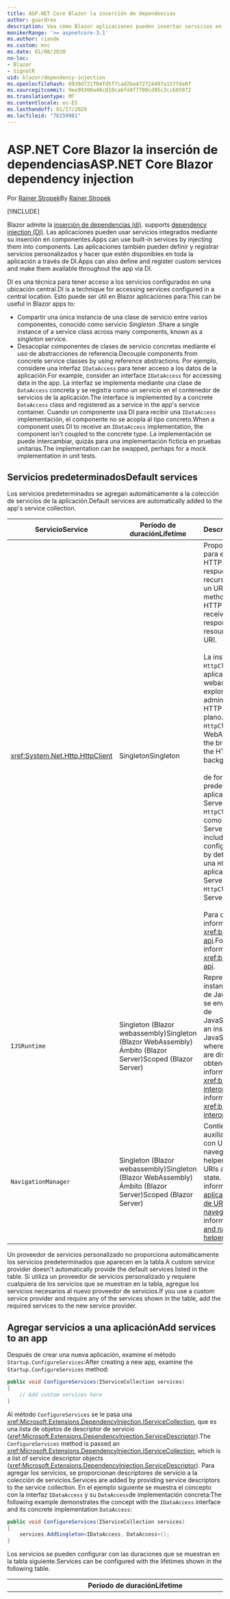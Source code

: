 ```yaml
---
title: ASP.NET Core Blazor la inserción de dependencias
author: guardrex
description: Vea cómo Blazor aplicaciones pueden insertar servicios en los componentes.
monikerRange: '>= aspnetcore-3.1'
ms.author: riande
ms.custom: mvc
ms.date: 01/08/2020
no-loc:
- Blazor
- SignalR
uid: blazor/dependency-injection
ms.openlocfilehash: 6930d721f04fd5f7cad2ba472724497a157fda0f
ms.sourcegitcommit: 9ee99300a48c810ca6fd4f7700cd95c3ccb85972
ms.translationtype: MT
ms.contentlocale: es-ES
ms.lasthandoff: 01/17/2020
ms.locfileid: "76159981"
---
```

# <a name="aspnet-core-opno-locblazor-dependency-injection"></a><span data-ttu-id="c684b-103">ASP.NET Core Blazor la inserción de dependencias</span><span class="sxs-lookup"><span data-stu-id="c684b-103">ASP.NET Core Blazor dependency injection</span></span>

<span data-ttu-id="c684b-104">Por [Rainer Stropek](https://www.timecockpit.com)</span><span class="sxs-lookup"><span data-stu-id="c684b-104">By [Rainer Stropek](https://www.timecockpit.com)</span></span>

[!INCLUDE[](~/includes/blazorwasm-preview-notice.md)]

Blazor<span data-ttu-id="c684b-105"> admite la [inserción de dependencias (di)](xref:fundamentals/dependency-injection).</span><span class="sxs-lookup"><span data-stu-id="c684b-105"> supports [dependency injection (DI)](xref:fundamentals/dependency-injection).</span></span> <span data-ttu-id="c684b-106">Las aplicaciones pueden usar servicios integrados mediante su inserción en componentes.</span><span class="sxs-lookup"><span data-stu-id="c684b-106">Apps can use built-in services by injecting them into components.</span></span> <span data-ttu-id="c684b-107">Las aplicaciones también pueden definir y registrar servicios personalizados y hacer que estén disponibles en toda la aplicación a través de DI.</span><span class="sxs-lookup"><span data-stu-id="c684b-107">Apps can also define and register custom services and make them available throughout the app via DI.</span></span>

<span data-ttu-id="c684b-108">DI es una técnica para tener acceso a los servicios configurados en una ubicación central.</span><span class="sxs-lookup"><span data-stu-id="c684b-108">DI is a technique for accessing services configured in a central location.</span></span> <span data-ttu-id="c684b-109">Esto puede ser útil en Blazor aplicaciones para:</span><span class="sxs-lookup"><span data-stu-id="c684b-109">This can be useful in Blazor apps to:</span></span>

* <span data-ttu-id="c684b-110">Compartir una única instancia de una clase de servicio entre varios componentes, conocido como servicio *Singleton* .</span><span class="sxs-lookup"><span data-stu-id="c684b-110">Share a single instance of a service class across many components, known as a *singleton* service.</span></span>
* <span data-ttu-id="c684b-111">Desacoplar componentes de clases de servicio concretas mediante el uso de abstracciones de referencia.</span><span class="sxs-lookup"><span data-stu-id="c684b-111">Decouple components from concrete service classes by using reference abstractions.</span></span> <span data-ttu-id="c684b-112">Por ejemplo, considere una interfaz `IDataAccess` para tener acceso a los datos de la aplicación.</span><span class="sxs-lookup"><span data-stu-id="c684b-112">For example, consider an interface `IDataAccess` for accessing data in the app.</span></span> <span data-ttu-id="c684b-113">La interfaz se implementa mediante una clase de `DataAccess` concreta y se registra como un servicio en el contenedor de servicios de la aplicación.</span><span class="sxs-lookup"><span data-stu-id="c684b-113">The interface is implemented by a concrete `DataAccess` class and registered as a service in the app's service container.</span></span> <span data-ttu-id="c684b-114">Cuando un componente usa DI para recibir una `IDataAccess` implementación, el componente no se acopla al tipo concreto.</span><span class="sxs-lookup"><span data-stu-id="c684b-114">When a component uses DI to receive an `IDataAccess` implementation, the component isn't coupled to the concrete type.</span></span> <span data-ttu-id="c684b-115">La implementación se puede intercambiar, quizás para una implementación ficticia en pruebas unitarias.</span><span class="sxs-lookup"><span data-stu-id="c684b-115">The implementation can be swapped, perhaps for a mock implementation in unit tests.</span></span>

## <a name="default-services"></a><span data-ttu-id="c684b-116">Servicios predeterminados</span><span class="sxs-lookup"><span data-stu-id="c684b-116">Default services</span></span>

<span data-ttu-id="c684b-117">Los servicios predeterminados se agregan automáticamente a la colección de servicios de la aplicación.</span><span class="sxs-lookup"><span data-stu-id="c684b-117">Default services are automatically added to the app's service collection.</span></span>

| <span data-ttu-id="c684b-118">Servicio</span><span class="sxs-lookup"><span data-stu-id="c684b-118">Service</span></span> | <span data-ttu-id="c684b-119">Período de duración</span><span class="sxs-lookup"><span data-stu-id="c684b-119">Lifetime</span></span> | <span data-ttu-id="c684b-120">Descripción</span><span class="sxs-lookup"><span data-stu-id="c684b-120">Description</span></span> |
| ------- | -------- | ----------- |
| <xref:System.Net.Http.HttpClient> | <span data-ttu-id="c684b-121">Singleton</span><span class="sxs-lookup"><span data-stu-id="c684b-121">Singleton</span></span> | <span data-ttu-id="c684b-122">Proporciona métodos para enviar solicitudes HTTP y recibir respuestas HTTP de un recurso identificado por un URI.</span><span class="sxs-lookup"><span data-stu-id="c684b-122">Provides methods for sending HTTP requests and receiving HTTP responses from a resource identified by a URI.</span></span><br><br><span data-ttu-id="c684b-123">La instancia de `HttpClient` en una aplicación Blazor webassembly usa el explorador para administrar el tráfico HTTP en segundo plano.</span><span class="sxs-lookup"><span data-stu-id="c684b-123">The instance of `HttpClient` in a Blazor WebAssembly app uses the browser for handling the HTTP traffic in the background.</span></span><br><br><span data-ttu-id="c684b-124">de forma predeterminada, las aplicaciones de Blazor Server no incluyen un `HttpClient` configurado como servicio.</span><span class="sxs-lookup"><span data-stu-id="c684b-124">Blazor Server apps don't include an `HttpClient` configured as a service by default.</span></span> <span data-ttu-id="c684b-125">Proporcione una `HttpClient` a una aplicación de Blazor Server.</span><span class="sxs-lookup"><span data-stu-id="c684b-125">Provide an `HttpClient` to a Blazor Server app.</span></span><br><br><span data-ttu-id="c684b-126">Para obtener más información, vea <xref:blazor/call-web-api>.</span><span class="sxs-lookup"><span data-stu-id="c684b-126">For more information, see <xref:blazor/call-web-api>.</span></span> |
| `IJSRuntime` | <span data-ttu-id="c684b-127">Singleton (Blazor webassembly)</span><span class="sxs-lookup"><span data-stu-id="c684b-127">Singleton (Blazor WebAssembly)</span></span><br><span data-ttu-id="c684b-128">Ámbito (Blazor Server)</span><span class="sxs-lookup"><span data-stu-id="c684b-128">Scoped (Blazor Server)</span></span> | <span data-ttu-id="c684b-129">Representa una instancia de un Runtime de JavaScript en la que se envían las llamadas de JavaScript.</span><span class="sxs-lookup"><span data-stu-id="c684b-129">Represents an instance of a JavaScript runtime where JavaScript calls are dispatched.</span></span> <span data-ttu-id="c684b-130">Para obtener más información, vea <xref:blazor/javascript-interop>.</span><span class="sxs-lookup"><span data-stu-id="c684b-130">For more information, see <xref:blazor/javascript-interop>.</span></span> |
| `NavigationManager` | <span data-ttu-id="c684b-131">Singleton (Blazor webassembly)</span><span class="sxs-lookup"><span data-stu-id="c684b-131">Singleton (Blazor WebAssembly)</span></span><br><span data-ttu-id="c684b-132">Ámbito (Blazor Server)</span><span class="sxs-lookup"><span data-stu-id="c684b-132">Scoped (Blazor Server)</span></span> | <span data-ttu-id="c684b-133">Contiene aplicaciones auxiliares para trabajar con URI y el estado de navegación.</span><span class="sxs-lookup"><span data-stu-id="c684b-133">Contains helpers for working with URIs and navigation state.</span></span> <span data-ttu-id="c684b-134">Para obtener más información, vea [aplicaciones auxiliares de URI y de estado de navegación](xref:blazor/routing#uri-and-navigation-state-helpers).</span><span class="sxs-lookup"><span data-stu-id="c684b-134">For more information, see [URI and navigation state helpers](xref:blazor/routing#uri-and-navigation-state-helpers).</span></span> |

<span data-ttu-id="c684b-135">Un proveedor de servicios personalizado no proporciona automáticamente los servicios predeterminados que aparecen en la tabla.</span><span class="sxs-lookup"><span data-stu-id="c684b-135">A custom service provider doesn't automatically provide the default services listed in the table.</span></span> <span data-ttu-id="c684b-136">Si utiliza un proveedor de servicios personalizado y requiere cualquiera de los servicios que se muestran en la tabla, agregue los servicios necesarios al nuevo proveedor de servicios.</span><span class="sxs-lookup"><span data-stu-id="c684b-136">If you use a custom service provider and require any of the services shown in the table, add the required services to the new service provider.</span></span>

## <a name="add-services-to-an-app"></a><span data-ttu-id="c684b-137">Agregar servicios a una aplicación</span><span class="sxs-lookup"><span data-stu-id="c684b-137">Add services to an app</span></span>

<span data-ttu-id="c684b-138">Después de crear una nueva aplicación, examine el método `Startup.ConfigureServices`:</span><span class="sxs-lookup"><span data-stu-id="c684b-138">After creating a new app, examine the `Startup.ConfigureServices` method:</span></span>

```csharp
public void ConfigureServices(IServiceCollection services)
{
    // Add custom services here
}
```

<span data-ttu-id="c684b-139">Al método `ConfigureServices` se le pasa una <xref:Microsoft.Extensions.DependencyInjection.IServiceCollection>, que es una lista de objetos de descriptor de servicio (<xref:Microsoft.Extensions.DependencyInjection.ServiceDescriptor>).</span><span class="sxs-lookup"><span data-stu-id="c684b-139">The `ConfigureServices` method is passed an <xref:Microsoft.Extensions.DependencyInjection.IServiceCollection>, which is a list of service descriptor objects (<xref:Microsoft.Extensions.DependencyInjection.ServiceDescriptor>).</span></span> <span data-ttu-id="c684b-140">Para agregar los servicios, se proporcionan descriptores de servicio a la colección de servicios.</span><span class="sxs-lookup"><span data-stu-id="c684b-140">Services are added by providing service descriptors to the service collection.</span></span> <span data-ttu-id="c684b-141">En el ejemplo siguiente se muestra el concepto con la interfaz `IDataAccess` y su `DataAccess`de implementación concreta:</span><span class="sxs-lookup"><span data-stu-id="c684b-141">The following example demonstrates the concept with the `IDataAccess` interface and its concrete implementation `DataAccess`:</span></span>

```csharp
public void ConfigureServices(IServiceCollection services)
{
    services.AddSingleton<IDataAccess, DataAccess>();
}
```

<span data-ttu-id="c684b-142">Los servicios se pueden configurar con las duraciones que se muestran en la tabla siguiente.</span><span class="sxs-lookup"><span data-stu-id="c684b-142">Services can be configured with the lifetimes shown in the following table.</span></span>

| <span data-ttu-id="c684b-143">Período de duración</span><span class="sxs-lookup"><span data-stu-id="c684b-143">Lifetime</span></span> | <span data-ttu-id="c684b-144">Descripción</span><span class="sxs-lookup"><span data-stu-id="c684b-144">Description</span></span> |
| -------- | ----------- |
| <xref:Microsoft.Extensions.DependencyInjection.ServiceDescriptor.Scoped*> | Blazor<span data-ttu-id="c684b-145"> aplicaciones webassembly no tienen actualmente un concepto de ámbitos de DI.</span><span class="sxs-lookup"><span data-stu-id="c684b-145"> WebAssembly apps don't currently have a concept of DI scopes.</span></span> <span data-ttu-id="c684b-146">los servicios registrados `Scoped`se comportan como `Singleton` Services.</span><span class="sxs-lookup"><span data-stu-id="c684b-146">`Scoped`-registered services behave like `Singleton` services.</span></span> <span data-ttu-id="c684b-147">Sin embargo, el modelo de hospedaje del servidor de Blazor admite la duración del `Scoped`.</span><span class="sxs-lookup"><span data-stu-id="c684b-147">However, the Blazor Server hosting model supports the `Scoped` lifetime.</span></span> <span data-ttu-id="c684b-148">En Blazor aplicaciones de servidor, el ámbito de un registro de servicio de ámbito es la *conexión*.</span><span class="sxs-lookup"><span data-stu-id="c684b-148">In Blazor Server apps, a scoped service registration is scoped to the *connection*.</span></span> <span data-ttu-id="c684b-149">Por esta razón, se prefiere el uso de servicios con ámbito para los servicios que deben tener el ámbito del usuario actual, aunque la intención actual sea ejecutar el lado cliente en el explorador.</span><span class="sxs-lookup"><span data-stu-id="c684b-149">For this reason, using scoped services is preferred for services that should be scoped to the current user, even if the current intent is to run client-side in the browser.</span></span> |
| <xref:Microsoft.Extensions.DependencyInjection.ServiceDescriptor.Singleton*> | <span data-ttu-id="c684b-150">DI crea una *única instancia* del servicio.</span><span class="sxs-lookup"><span data-stu-id="c684b-150">DI creates a *single instance* of the service.</span></span> <span data-ttu-id="c684b-151">Todos los componentes que requieren un servicio `Singleton` reciben una instancia del mismo servicio.</span><span class="sxs-lookup"><span data-stu-id="c684b-151">All components requiring a `Singleton` service receive an instance of the same service.</span></span> |
| <xref:Microsoft.Extensions.DependencyInjection.ServiceDescriptor.Transient*> | <span data-ttu-id="c684b-152">Cada vez que un componente obtiene una instancia de un servicio `Transient` del contenedor de servicios, recibe una *nueva instancia* del servicio.</span><span class="sxs-lookup"><span data-stu-id="c684b-152">Whenever a component obtains an instance of a `Transient` service from the service container, it receives a *new instance* of the service.</span></span> |

<span data-ttu-id="c684b-153">El sistema DI se basa en el sistema DI en ASP.NET Core.</span><span class="sxs-lookup"><span data-stu-id="c684b-153">The DI system is based on the DI system in ASP.NET Core.</span></span> <span data-ttu-id="c684b-154">Para obtener más información, vea <xref:fundamentals/dependency-injection>.</span><span class="sxs-lookup"><span data-stu-id="c684b-154">For more information, see <xref:fundamentals/dependency-injection>.</span></span>

## <a name="request-a-service-in-a-component"></a><span data-ttu-id="c684b-155">Solicitar un servicio en un componente</span><span class="sxs-lookup"><span data-stu-id="c684b-155">Request a service in a component</span></span>

<span data-ttu-id="c684b-156">Una vez agregados los servicios a la colección de servicios, inserte los servicios en los componentes mediante el\@Directiva Razor de [inserción](xref:mvc/views/razor#inject) .</span><span class="sxs-lookup"><span data-stu-id="c684b-156">After services are added to the service collection, inject the services into the components using the [\@inject](xref:mvc/views/razor#inject) Razor directive.</span></span> <span data-ttu-id="c684b-157">`@inject` tiene dos parámetros:</span><span class="sxs-lookup"><span data-stu-id="c684b-157">`@inject` has two parameters:</span></span>

* <span data-ttu-id="c684b-158">Escriba &ndash; tipo de servicio que se va a insertar.</span><span class="sxs-lookup"><span data-stu-id="c684b-158">Type &ndash; The type of the service to inject.</span></span>
* <span data-ttu-id="c684b-159">Propiedad &ndash; el nombre de la propiedad que recibe la aplicación insertada.</span><span class="sxs-lookup"><span data-stu-id="c684b-159">Property &ndash; The name of the property receiving the injected app service.</span></span> <span data-ttu-id="c684b-160">La propiedad no requiere la creación manual.</span><span class="sxs-lookup"><span data-stu-id="c684b-160">The property doesn't require manual creation.</span></span> <span data-ttu-id="c684b-161">El compilador crea la propiedad.</span><span class="sxs-lookup"><span data-stu-id="c684b-161">The compiler creates the property.</span></span>

<span data-ttu-id="c684b-162">Para obtener más información, vea <xref:mvc/views/dependency-injection>.</span><span class="sxs-lookup"><span data-stu-id="c684b-162">For more information, see <xref:mvc/views/dependency-injection>.</span></span>

<span data-ttu-id="c684b-163">Use varias instrucciones `@inject` para insertar distintos servicios.</span><span class="sxs-lookup"><span data-stu-id="c684b-163">Use multiple `@inject` statements to inject different services.</span></span>

<span data-ttu-id="c684b-164">En el ejemplo siguiente se muestra cómo utilizar `@inject`.</span><span class="sxs-lookup"><span data-stu-id="c684b-164">The following example shows how to use `@inject`.</span></span> <span data-ttu-id="c684b-165">El servicio que implementa `Services.IDataAccess` se inserta en el `DataRepository`de propiedades del componente.</span><span class="sxs-lookup"><span data-stu-id="c684b-165">The service implementing `Services.IDataAccess` is injected into the component's property `DataRepository`.</span></span> <span data-ttu-id="c684b-166">Observe cómo el código solo usa la abstracción `IDataAccess`:</span><span class="sxs-lookup"><span data-stu-id="c684b-166">Note how the code is only using the `IDataAccess` abstraction:</span></span>

[!code-razor[](dependency-injection/samples_snapshot/3.x/CustomerList.razor?highlight=2-3,23)]

<span data-ttu-id="c684b-167">Internamente, la propiedad generada (`DataRepository`) utiliza el atributo `InjectAttribute`.</span><span class="sxs-lookup"><span data-stu-id="c684b-167">Internally, the generated property (`DataRepository`) uses the `InjectAttribute` attribute.</span></span> <span data-ttu-id="c684b-168">Normalmente, este atributo no se usa directamente.</span><span class="sxs-lookup"><span data-stu-id="c684b-168">Typically, this attribute isn't used directly.</span></span> <span data-ttu-id="c684b-169">Si se requiere una clase base para los componentes y las propiedades insertadas también son necesarias para la clase base, agregue manualmente el `InjectAttribute`:</span><span class="sxs-lookup"><span data-stu-id="c684b-169">If a base class is required for components and injected properties are also required for the base class, manually add the `InjectAttribute`:</span></span>

```csharp
public class ComponentBase : IComponent
{
    // DI works even if using the InjectAttribute in a component's base class.
    [Inject]
    protected IDataAccess DataRepository { get; set; }
    ...
}
```

<span data-ttu-id="c684b-170">En los componentes derivados de la clase base, no se requiere la Directiva `@inject`.</span><span class="sxs-lookup"><span data-stu-id="c684b-170">In components derived from the base class, the `@inject` directive isn't required.</span></span> <span data-ttu-id="c684b-171">La `InjectAttribute` de la clase base es suficiente:</span><span class="sxs-lookup"><span data-stu-id="c684b-171">The `InjectAttribute` of the base class is sufficient:</span></span>

```razor
@page "/demo"
@inherits ComponentBase

<h1>Demo Component</h1>
```

## <a name="use-di-in-services"></a><span data-ttu-id="c684b-172">Usar DI en servicios</span><span class="sxs-lookup"><span data-stu-id="c684b-172">Use DI in services</span></span>

<span data-ttu-id="c684b-173">Los servicios complejos pueden requerir servicios adicionales.</span><span class="sxs-lookup"><span data-stu-id="c684b-173">Complex services might require additional services.</span></span> <span data-ttu-id="c684b-174">En el ejemplo anterior, `DataAccess` podría requerir el `HttpClient` servicio predeterminado.</span><span class="sxs-lookup"><span data-stu-id="c684b-174">In the prior example, `DataAccess` might require the `HttpClient` default service.</span></span> <span data-ttu-id="c684b-175">`@inject` (o el `InjectAttribute`) no están disponibles para su uso en los servicios de.</span><span class="sxs-lookup"><span data-stu-id="c684b-175">`@inject` (or the `InjectAttribute`) isn't available for use in services.</span></span> <span data-ttu-id="c684b-176">En su lugar, se debe usar la *inserción de constructores* .</span><span class="sxs-lookup"><span data-stu-id="c684b-176">*Constructor injection* must be used instead.</span></span> <span data-ttu-id="c684b-177">Los servicios necesarios se agregan agregando parámetros al constructor del servicio.</span><span class="sxs-lookup"><span data-stu-id="c684b-177">Required services are added by adding parameters to the service's constructor.</span></span> <span data-ttu-id="c684b-178">Cuando DI crea el servicio, reconoce los servicios que requiere en el constructor y los proporciona en consecuencia.</span><span class="sxs-lookup"><span data-stu-id="c684b-178">When DI creates the service, it recognizes the services it requires in the constructor and provides them accordingly.</span></span>

```csharp
public class DataAccess : IDataAccess
{
    // The constructor receives an HttpClient via dependency
    // injection. HttpClient is a default service.
    public DataAccess(HttpClient client)
    {
        ...
    }
}
```

<span data-ttu-id="c684b-179">Requisitos previos para la inserción de constructores:</span><span class="sxs-lookup"><span data-stu-id="c684b-179">Prerequisites for constructor injection:</span></span>

* <span data-ttu-id="c684b-180">Debe existir un constructor cuyos argumentos se puedan cumplir con DI.</span><span class="sxs-lookup"><span data-stu-id="c684b-180">One constructor must exist whose arguments can all be fulfilled by DI.</span></span> <span data-ttu-id="c684b-181">Los parámetros adicionales que no están incluidos en DI se permiten si especifican valores predeterminados.</span><span class="sxs-lookup"><span data-stu-id="c684b-181">Additional parameters not covered by DI are allowed if they specify default values.</span></span>
* <span data-ttu-id="c684b-182">El constructor aplicable debe ser *público*.</span><span class="sxs-lookup"><span data-stu-id="c684b-182">The applicable constructor must be *public*.</span></span>
* <span data-ttu-id="c684b-183">Debe existir un constructor aplicable.</span><span class="sxs-lookup"><span data-stu-id="c684b-183">One applicable constructor must exist.</span></span> <span data-ttu-id="c684b-184">En caso de ambigüedad, DI produce una excepción.</span><span class="sxs-lookup"><span data-stu-id="c684b-184">In case of an ambiguity, DI throws an exception.</span></span>

## <a name="utility-base-component-classes-to-manage-a-di-scope"></a><span data-ttu-id="c684b-185">Clases de componentes base de la utilidad para administrar un ámbito de DI</span><span class="sxs-lookup"><span data-stu-id="c684b-185">Utility base component classes to manage a DI scope</span></span>

<span data-ttu-id="c684b-186">En ASP.NET Core aplicaciones, el ámbito de los servicios de ámbito suele ser la solicitud actual.</span><span class="sxs-lookup"><span data-stu-id="c684b-186">In ASP.NET Core apps, scoped services are typically scoped to the current request.</span></span> <span data-ttu-id="c684b-187">Una vez completada la solicitud, el sistema DI elimina todos los servicios de ámbito o transitorios.</span><span class="sxs-lookup"><span data-stu-id="c684b-187">After the request completes, any scoped or transient services are disposed by the DI system.</span></span> <span data-ttu-id="c684b-188">En Blazor las aplicaciones de servidor, el ámbito de la solicitud dura la duración de la conexión de cliente, lo que puede dar lugar a que los servicios transitorios y de ámbito duren mucho más tiempo del esperado.</span><span class="sxs-lookup"><span data-stu-id="c684b-188">In Blazor Server apps, the request scope lasts for the duration of the client connection, which can result in transient and scoped services living much longer than expected.</span></span>

<span data-ttu-id="c684b-189">Para limitar los servicios a la duración de un componente, puede usar las clases base `OwningComponentBase` y `OwningComponentBase<TService>`.</span><span class="sxs-lookup"><span data-stu-id="c684b-189">To scope services to the lifetime of a component, can use the `OwningComponentBase` and `OwningComponentBase<TService>` base classes.</span></span> <span data-ttu-id="c684b-190">Estas clases base exponen una propiedad `ScopedServices` de tipo `IServiceProvider` que resuelven los servicios cuyo ámbito es la duración del componente.</span><span class="sxs-lookup"><span data-stu-id="c684b-190">These base classes expose a `ScopedServices` property of type `IServiceProvider` that resolve services that are scoped to the lifetime of the component.</span></span> <span data-ttu-id="c684b-191">Para crear un componente que herede de una clase base en Razor, use la Directiva `@inherits`.</span><span class="sxs-lookup"><span data-stu-id="c684b-191">To author a component that inherits from a base class in Razor, use the `@inherits` directive.</span></span>

```razor
@page "/users"
@attribute [Authorize]
@inherits OwningComponentBase<Data.ApplicationDbContext>

<h1>Users (@Service.Users.Count())</h1>
<ul>
    @foreach (var user in Service.Users)
    {
        <li>@user.UserName</li>
    }
</ul>
```

> [!NOTE]
> <span data-ttu-id="c684b-192">Los servicios insertados en el componente mediante `@inject` o el `InjectAttribute` no se crean en el ámbito del componente y están vinculados al ámbito de la solicitud.</span><span class="sxs-lookup"><span data-stu-id="c684b-192">Services injected into the component using `@inject` or the `InjectAttribute` aren't created in the component's scope and are tied to the request scope.</span></span>

## <a name="additional-resources"></a><span data-ttu-id="c684b-193">Recursos adicionales</span><span class="sxs-lookup"><span data-stu-id="c684b-193">Additional resources</span></span>

* <xref:fundamentals/dependency-injection>
* <xref:mvc/views/dependency-injection>
